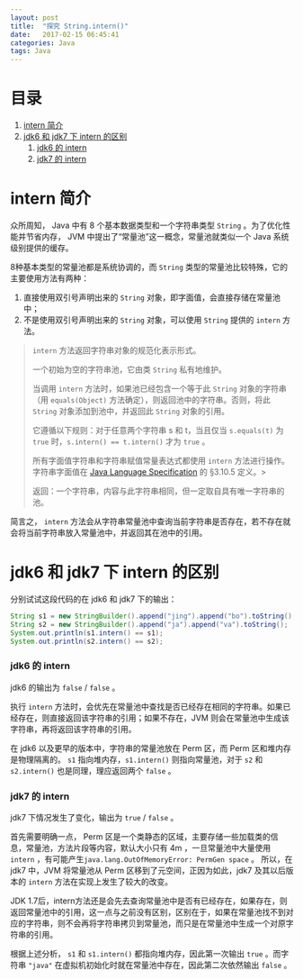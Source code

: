 ```yaml
---
layout: post
title:  "探究 String.intern()"
date:   2017-02-15 06:45:41
categories: Java
tags: Java
---
```


# 目录
1. [intern 简介](#1)
2. [jdk6 和 jdk7 下 intern 的区别](#2)
	1. [jdk6 的 intern](#2_1)
	2. [jdk7 的 intern](#2_2)

<h1 id="1">intern 简介</h1>

众所周知， Java 中有 8 个基本数据类型和一个字符串类型 `String` 。为了优化性能并节省内存， JVM 中提出了“常量池”这一概念，常量池就类似一个 Java 系统级别提供的缓存。

8种基本类型的常量池都是系统协调的，而 `String` 类型的常量池比较特殊，它的主要使用方法有两种：

1. 直接使用双引号声明出来的 `String` 对象，即字面值，会直接存储在常量池中；
2. 不是使用双引号声明出来的 `String` 对象，可以使用 `String` 提供的 `intern` 方法。

> `intern` 方法返回字符串对象的规范化表示形式。
> 
> 一个初始为空的字符串池，它由类 `String` 私有地维护。
> 
> 当调用 `intern` 方法时，如果池已经包含一个等于此 `String` 对象的字符串（用 `equals(Object)` 方法确定），则返回池中的字符串。否则，将此 `String` 对象添加到池中，并返回此 `String` 对象的引用。
> 
> 它遵循以下规则：对于任意两个字符串 s 和 t，当且仅当 `s.equals(t)` 为 `true` 时，`s.intern() == t.intern()` 才为 `true` 。
> 
> 所有字面值字符串和字符串赋值常量表达式都使用 `intern` 方法进行操作。字符串字面值在 [Java Language Specification](https://docs.oracle.com/javase/specs/) 的 §3.10.5 定义。> 
> 
> 返回：一个字符串，内容与此字符串相同，但一定取自具有唯一字符串的池。

简言之， `intern` 方法会从字符串常量池中查询当前字符串是否存在，若不存在就会将当前字符串放入常量池中，并返回其在池中的引用。

<h1 id="2">jdk6 和 jdk7 下 intern 的区别</h1>

分别试试这段代码的在 jdk6 和 jdk7 下的输出：

```java
String s1 = new StringBuilder().append("jing").append("bo").toString();
String s2 = new StringBuilder().append("ja").append("va").toString();
System.out.println(s1.intern() == s1);
System.out.println(s2.intern() == s2);
```

<h3 id="2_1">jdk6 的 intern</h3>

jdk6 的输出为 `false` / `false` 。

执行 `intern` 方法时，会优先在常量池中查找是否已经存在相同的字符串。如果已经存在，则直接返回该字符串的引用；如果不存在，JVM 则会在常量池中生成该字符串，再将返回该字符串的引用。

在 jdk6 以及更早的版本中，字符串的常量池放在 Perm 区，而 Perm 区和堆内存是物理隔离的。 `s1` 指向堆内存，`s1.intern()` 则指向常量池，对于 `s2` 和 `s2.intern()` 也是同理，理应返回两个 `false` 。

<h3 id="2_2">jdk7 的 intern</h3>

jdk7 下情况发生了变化，输出为 `true` / `false` 。

首先需要明确一点， Perm 区是一个类静态的区域，主要存储一些加载类的信息，常量池，方法片段等内容，默认大小只有 4m ，一旦常量池中大量使用 `intern` ，有可能产生`java.lang.OutOfMemoryError: PermGen space` 。 所以，在 jdk7 中，JVM 将常量池从 Perm 区移到了元空间，正因为如此，jdk7 及其以后版本的 `intern` 方法在实现上发生了较大的改变。

JDK 1.7后，intern方法还是会先去查询常量池中是否有已经存在，如果存在，则返回常量池中的引用，这一点与之前没有区别，区别在于，如果在常量池找不到对应的字符串，则不会再将字符串拷贝到常量池，而只是在常量池中生成一个对原字符串的引用。

根据上述分析， `s1` 和 `s1.intern()` 都指向堆内存，因此第一次输出 `true` 。而字符串 `"java"` 在虚拟机初始化时就在常量池中存在，因此第二次依然输出 `false` 。